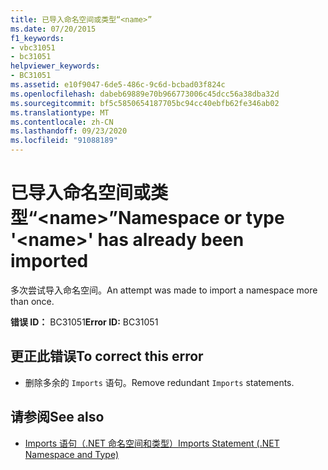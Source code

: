 ```yaml
---
title: 已导入命名空间或类型“<name>”
ms.date: 07/20/2015
f1_keywords:
- vbc31051
- bc31051
helpviewer_keywords:
- BC31051
ms.assetid: e10f9047-6de5-486c-9c6d-bcbad03f824c
ms.openlocfilehash: dabeb69889e70b966773006c45dcc56a38dba32d
ms.sourcegitcommit: bf5c5850654187705bc94cc40ebfb62fe346ab02
ms.translationtype: MT
ms.contentlocale: zh-CN
ms.lasthandoff: 09/23/2020
ms.locfileid: "91088189"
---
```

# <a name="namespace-or-type-name-has-already-been-imported"></a><span data-ttu-id="7c684-102">已导入命名空间或类型“\<name>”</span><span class="sxs-lookup"><span data-stu-id="7c684-102">Namespace or type '\<name>' has already been imported</span></span>

<span data-ttu-id="7c684-103">多次尝试导入命名空间。</span><span class="sxs-lookup"><span data-stu-id="7c684-103">An attempt was made to import a namespace more than once.</span></span>  
  
 <span data-ttu-id="7c684-104">**错误 ID：** BC31051</span><span class="sxs-lookup"><span data-stu-id="7c684-104">**Error ID:** BC31051</span></span>  
  
## <a name="to-correct-this-error"></a><span data-ttu-id="7c684-105">更正此错误</span><span class="sxs-lookup"><span data-stu-id="7c684-105">To correct this error</span></span>  
  
- <span data-ttu-id="7c684-106">删除多余的 `Imports` 语句。</span><span class="sxs-lookup"><span data-stu-id="7c684-106">Remove redundant `Imports` statements.</span></span>  
  
## <a name="see-also"></a><span data-ttu-id="7c684-107">请参阅</span><span class="sxs-lookup"><span data-stu-id="7c684-107">See also</span></span>

- [<span data-ttu-id="7c684-108">Imports 语句（.NET 命名空间和类型）</span><span class="sxs-lookup"><span data-stu-id="7c684-108">Imports Statement (.NET Namespace and Type)</span></span>](../language-reference/statements/imports-statement-net-namespace-and-type.md)
